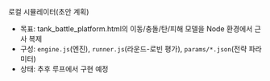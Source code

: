 로컬 시뮬레이터(초안 계획)

- 목표: tank_battle_platform.html의 이동/충돌/탄/피해 모델을 Node 환경에서 근사 복제
- 구성: `engine.js`(엔진), `runner.js`(라운드-로빈 평가), `params/*.json`(전략 파라미터)
- 상태: 추후 루프에서 구현 예정

